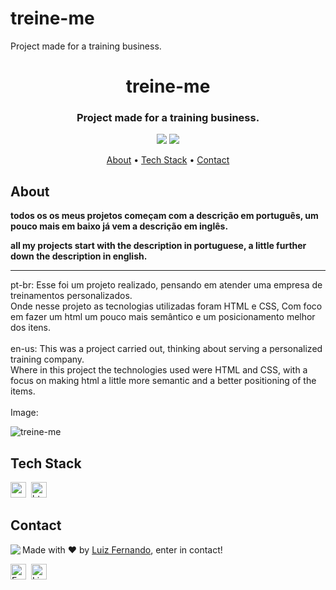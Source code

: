 # treine-me
Project made for a training business.
<h1 align="center">
	treine-me
</h1>

<h3 align="center">
	Project made for a training business.
</h3>

<p align="center">
	<img src="https://img.shields.io/badge/PRs-welcome-brightgreen.svg?style=flat-square"/>
	<img src="https://img.shields.io/github/languages/count/Luizfpsvn/treine-me?color=green"/>
</p>

<p align="center">
	<a href="#about">About</a> •
	<a href="#tech-stack">Tech Stack</a> •
	<a href="#contact">Contact</a> 
</p>

## About
<strong><p>todos os os meus projetos começam com a descrição em português, um pouco mais em baixo já vem a descrição em inglês.</p>
<p>all my projects start with the description in portuguese, a little further down the description in english.</p></strong>
<hr>
pt-br: Esse foi um projeto realizado, pensando em atender uma empresa de treinamentos personalizados. <br/>
Onde nesse projeto as tecnologias utilizadas foram HTML e CSS, Com foco em fazer um html um pouco mais semântico e um posicionamento melhor dos itens.
<br/>
<br/>
en-us: 
This was a project carried out, thinking about serving a personalized training company. <br/>
Where in this project the technologies used were HTML and CSS, with a focus on making html a little more semantic and a better positioning of the items.<br/>
<br/>
Image:


![treine-me](https://user-images.githubusercontent.com/99773088/163505428-2ac294fb-c089-430e-8fb6-dca98f577ed7.png)

## Tech Stack
<img src="https://img.shields.io/badge/Css3-05122A?style=flat&logo=css3" alt="css3 Badge" height="25">&nbsp;
<img src="https://img.shields.io/badge/Html5-05122A?style=flat&logo=html5" alt="html5 Badge" height="25">&nbsp;

## Contact
<img align="left" src="https://avatars.githubusercontent.com/Luizfpsvn?size=100">

Made with ❤️ by [Luiz Fernando](https://github.com/Luizfpsvn), enter in contact!

<a href="mailto:luizfernando.cg@hotmail.com" target="_blank"><img src="https://img.shields.io/badge/luizfernando.cg@hotmail.com-D14836?style=flat&logo=gmail&logoColor=white" alt="Email Badge" height="25" target="_blank"></a>&nbsp;
<a href="https://www.linkedin.com/in/luiz-fernando-pinto-de-souza-verly-do-nascimento-551513231/" target="_blank"><img src="https://img.shields.io/badge/Luiz Fernando Pinto De Souza Verly Do Nascimento-0077B5?style=flat&logo=linkedin&logoColor=white" alt="LinkedIn Badge" height="25" target="_blank"></a>&nbsp;

<br clear="left"/>
